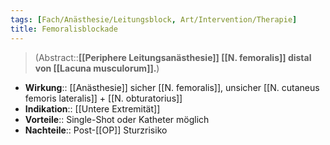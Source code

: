 ```yaml
---
tags: [Fach/Anästhesie/Leitungsblock, Art/Intervention/Therapie]
title: Femoralisblockade
---
```

> (Abstract::**[[Periphere Leitungsanästhesie]] [[N. femoralis]] distal von [[Lacuna musculorum]].**)
- **Wirkung**:: [[Anästhesie]] sicher [[N. femoralis]], unsicher [[N. cutaneus femoris lateralis]] + [[N. obturatorius]]
- **Indikation**:: [[Untere Extremität]]
- **Vorteile**:: Single-Shot oder Katheter möglich
- **Nachteile**:: Post-[[OP]] Sturzrisiko